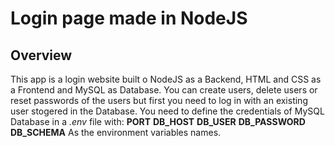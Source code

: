 # Login page made in NodeJS

## Overview
This app is a login website built o NodeJS as a Backend, HTML and CSS as a Frontend and MySQL as Database. You can create users, delete users or reset passwords of the users but first you need to log in with an existing user stogered in the Database. You need to define the credentials of MySQL Database in a *.env* file with:
**PORT**
**DB_HOST**
**DB_USER**
**DB_PASSWORD**
**DB_SCHEMA**
As the environment variables names.
